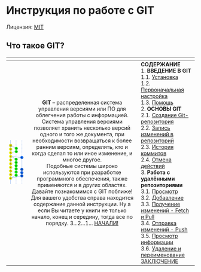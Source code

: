 # Инструкция по работе с GIT

Лицензия: [MIT](./license.md)

## Что такое GIT?

| <!----> | <!----> | <!----> |
| :--- | :---: | :--- |
| ![Gitmanul_logo](/Gitmanul_logo.svg) | **GIT** – распределенная система управления версиями или ПО для облегчения работы с информацией. <br> Система управления версиями позволяет хранить несколько версий одного и того же документа, при необходимости возвращаться к более ранним версиям, определять, кто и когда сделал то или иное изменение, и многое другое. <br> Подобные системы широко используются при разработке программного обеспечения, также применяются и в других областях.<br> Давайте познакомимся с GIT поближе! <br> Для вашего удобства справа находится содержание данной инструкции. Ну а если Вы читаете у книги не только начало, конец и середину, тогда все по порядку. 3...2...1... [НАЧАЛИ!](/1.1.md)| **СОДЕРЖАНИЕ** <br> 1. **ВВЕДЕНИЕ В GIT** <br> 1.1. [Установка](/1.1.md)<br> 1.2. [Первоначальная настройка](/1.2.md)<br>1.3. [Помощь](/1.3.md)<br>2. **ОСНОВЫ GIT** <br> 2.1. [Создание Git-репозитория](/2.1.md)<br> 2.2. [Запись изменений в репозиторий](/2.2.md)<br> 2.3. [История коммитов](/2.3.md)<br> 2.4. [Отмена действий](/2.4.md)<br> 3. **Работа с удалёнными репозиториями**<br>3.1. [Просмотр](/3.1.md)<br> 3.2. [Добавление](/3.2.md)<br> 3.3. [Получение изменений - Fetch и Pull](/3.3.md)<br> 3.4. [Отправка изменений - Push](/3.4.md)<br> 3.5. [Просмотр информации](/3.5.md)<br> 3.6. [Удаление и переименование](/3.6.md)<br> [ЗАКЛЮЧЕНИЕ](/end.md)
